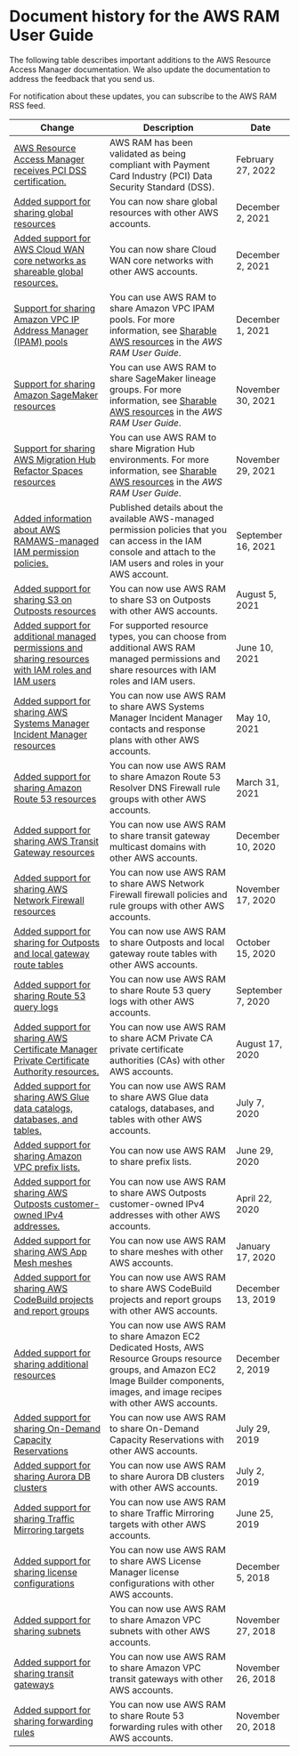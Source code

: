 # Document history for the AWS RAM User Guide<a name="doc-history"></a>

The following table describes important additions to the AWS Resource Access Manager documentation\. We also update the documentation to address the feedback that you send us\.

For notification about these updates, you can subscribe to the AWS RAM RSS feed\.

| Change | Description | Date | 
| --- |--- |--- |
| [AWS Resource Access Manager receives PCI DSS certification\.](https://docs.aws.amazon.com/ram/latest/userguide/what-is.html#compliance) | AWS RAM has been validated as being compliant with Payment Card Industry \(PCI\) Data Security Standard \(DSS\)\. | February 27, 2022 | 
| [Added support for sharing global resources](https://docs.aws.amazon.com/ramug/globalshares/working-with-regional-vs-global.html) | You can now share global resources with other AWS accounts\. | December 2, 2021 | 
| [Added support for AWS Cloud WAN core networks as shareable global resources\.](https://docs.aws.amazon.com/ram/latest/userguide/shareable.html#shareable-globalwan) | You can now share Cloud WAN core networks with other AWS accounts\. | December 2, 2021 | 
| [Support for sharing Amazon VPC IP Address Manager \(IPAM\) pools](#doc-history) | You can use AWS RAM to share Amazon VPC IPAM pools\. For more information, see [Sharable AWS resources](https://docs.aws.amazon.com/ram/latest/userguide/shareable.html#shareable-vpc) in the *AWS RAM User Guide*\. | December 1, 2021 | 
| [Support for sharing Amazon SageMaker resources](#doc-history) | You can use AWS RAM to share SageMaker lineage groups\. For more information, see [Sharable AWS resources](https://docs.aws.amazon.com/ram/latest/userguide/shareable.html#shareable-sagemaker) in the *AWS RAM User Guide*\. | November 30, 2021 | 
| [Support for sharing AWS Migration Hub Refactor Spaces resources](#doc-history) | You can use AWS RAM to share Migration Hub environments\. For more information, see [Sharable AWS resources](https://docs.aws.amazon.com/ram/latest/userguide/shareable.html#shareable-mhb) in the *AWS RAM User Guide*\. | November 29, 2021 | 
| [Added information about AWS RAMAWS\-managed IAM permission policies\.](https://docs.aws.amazon.com/ram/latest/userguide/security-iam-managed-policies.html) | Published details about the available AWS\-managed permission policies that you can access in the IAM console and attach to the IAM users and roles in your AWS account\. | September 16, 2021 | 
| [Added support for sharing S3 on Outposts resources](https://docs.aws.amazon.com/ram/latest/userguide/shareable.html#shareable-s3outposts) | You can now use AWS RAM to share S3 on Outposts with other AWS accounts\. | August 5, 2021 | 
| [Added support for additional managed permissions and sharing resources with IAM roles and IAM users](https://docs.aws.amazon.com/ram/latest/userguide/security-ram-permissions.html) | For supported resource types, you can choose from additional AWS RAM managed permissions and share resources with IAM roles and IAM users\. | June 10, 2021 | 
| [Added support for sharing AWS Systems Manager Incident Manager resources](https://docs.aws.amazon.com/ram/latest/userguide/shareable.html#shareable-incidentmgr) | You can now use AWS RAM to share AWS Systems Manager Incident Manager contacts and response plans with other AWS accounts\. | May 10, 2021 | 
| [Added support for sharing Amazon Route 53 resources](https://docs.aws.amazon.com/ram/latest/userguide/shareable.html#shareable-r53) | You can now use AWS RAM to share Amazon Route 53 Resolver DNS Firewall rule groups with other AWS accounts\. | March 31, 2021 | 
| [Added support for sharing AWS Transit Gateway resources](https://docs.aws.amazon.com/ram/latest/userguide/shareable.html#shareable-vpc) | You can now use AWS RAM to share transit gateway multicast domains with other AWS accounts\. | December 10, 2020 | 
| [Added support for sharing AWS Network Firewall resources](https://docs.aws.amazon.com/ram/latest/userguide/shareable.html#shareable-network-firewall) | You can now use AWS RAM to share AWS Network Firewall firewall policies and rule groups with other AWS accounts\. | November 17, 2020 | 
| [Added support for sharing for Outposts and local gateway route tables](https://docs.aws.amazon.com/ram/latest/userguide/shareable.html#shareable-out) | You can now use AWS RAM to share Outposts and local gateway route tables with other AWS accounts\. | October 15, 2020 | 
| [Added support for sharing Route 53 query logs](https://docs.aws.amazon.com/ram/latest/userguide/shareable.html#shareable-r53) | You can now use AWS RAM to share Route 53 query logs with other AWS accounts\. | September 7, 2020 | 
| [Added support for sharing AWS Certificate Manager Private Certificate Authority resources\.](https://docs.aws.amazon.com/ram/latest/userguide/shareable.html#shareable-pca) | You can now use AWS RAM to share ACM Private CA private certificate authorities \(CAs\) with other AWS accounts\. | August 17, 2020 | 
| [Added support for sharing AWS Glue data catalogs, databases, and tables\.](https://docs.aws.amazon.com/ram/latest/userguide/shareable.html#shareable-glue) | You can now use AWS RAM to share AWS Glue data catalogs, databases, and tables with other AWS accounts\. | July 7, 2020 | 
| [Added support for sharing Amazon VPC prefix lists\.](https://docs.aws.amazon.com/ram/latest/userguide/shareable.html#shareable-vpc) | You can now use AWS RAM to share prefix lists\. | June 29, 2020 | 
| [Added support for sharing AWS Outposts customer\-owned IPv4 addresses\.](https://docs.aws.amazon.com/ram/latest/userguide/shareable.html#shareable-vpc) | You can now use AWS RAM to share AWS Outposts customer\-owned IPv4 addresses with other AWS accounts\. | April 22, 2020 | 
| [Added support for sharing AWS App Mesh meshes](https://docs.aws.amazon.com/ram/latest/userguide/shareable.html#shareable-appmesh) | You can now use AWS RAM to share meshes with other AWS accounts\. | January 17, 2020 | 
| [Added support for sharing AWS CodeBuild projects and report groups](https://docs.aws.amazon.com/ram/latest/userguide/shareable.html#shareable-codebuild) | You can now use AWS RAM to share AWS CodeBuild projects and report groups with other AWS accounts\. | December 13, 2019 | 
| [Added support for sharing additional resources](https://docs.aws.amazon.com/ram/latest/userguide/shareable.html#shareable-ec2) | You can now use AWS RAM to share Amazon EC2 Dedicated Hosts, AWS Resource Groups resource groups, and Amazon EC2 Image Builder components, images, and image recipes with other AWS accounts\. | December 2, 2019 | 
| [Added support for sharing On\-Demand Capacity Reservations](https://docs.aws.amazon.com/ram/latest/userguide/shareable.html#shareable-ec2) | You can now use AWS RAM to share On\-Demand Capacity Reservations with other AWS accounts\. | July 29, 2019 | 
| [Added support for sharing Aurora DB clusters](https://docs.aws.amazon.com/ram/latest/userguide/shareable.html#shareable-aur) | You can now use AWS RAM to share Aurora DB clusters with other AWS accounts\. | July 2, 2019 | 
| [Added support for sharing Traffic Mirroring targets](https://docs.aws.amazon.com/ram/latest/userguide/shareable.html#shareable-vpc) | You can now use AWS RAM to share Traffic Mirroring targets with other AWS accounts\. | June 25, 2019 | 
| [Added support for sharing license configurations](https://docs.aws.amazon.com/ram/latest/userguide/shareable.html#shareable-byol) | You can now use AWS RAM to share AWS License Manager license configurations with other AWS accounts\. | December 5, 2018 | 
| [Added support for sharing subnets](https://docs.aws.amazon.com/ram/latest/userguide/shareable.html#shareable-vpc) | You can now use AWS RAM to share Amazon VPC subnets with other AWS accounts\. | November 27, 2018 | 
| [Added support for sharing transit gateways](https://docs.aws.amazon.com/ram/latest/userguide/shareable.html#shareable-vpc) | You can now use AWS RAM to share Amazon VPC transit gateways with other AWS accounts\. | November 26, 2018 | 
| [Added support for sharing forwarding rules](https://docs.aws.amazon.com/ram/latest/userguide/shareable.html#shareable-r53) | You can now use AWS RAM to share Route 53 forwarding rules with other AWS accounts\. | November 20, 2018 | 